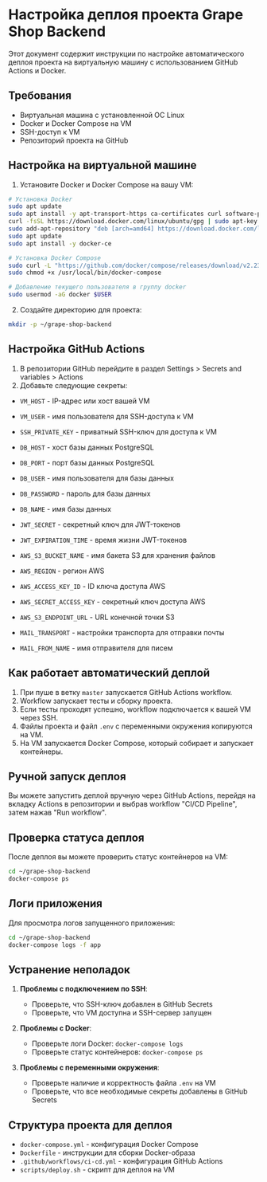 # Настройка деплоя проекта Grape Shop Backend

Этот документ содержит инструкции по настройке автоматического деплоя проекта на виртуальную машину с использованием GitHub Actions и Docker.

## Требования

- Виртуальная машина с установленной ОС Linux
- Docker и Docker Compose на VM
- SSH-доступ к VM
- Репозиторий проекта на GitHub

## Настройка на виртуальной машине

1. Установите Docker и Docker Compose на вашу VM:

```bash
# Установка Docker
sudo apt update
sudo apt install -y apt-transport-https ca-certificates curl software-properties-common
curl -fsSL https://download.docker.com/linux/ubuntu/gpg | sudo apt-key add -
sudo add-apt-repository "deb [arch=amd64] https://download.docker.com/linux/ubuntu $(lsb_release -cs) stable"
sudo apt update
sudo apt install -y docker-ce

# Установка Docker Compose
sudo curl -L "https://github.com/docker/compose/releases/download/v2.23.0/docker-compose-$(uname -s)-$(uname -m)" -o /usr/local/bin/docker-compose
sudo chmod +x /usr/local/bin/docker-compose

# Добавление текущего пользователя в группу docker
sudo usermod -aG docker $USER
```

2. Создайте директорию для проекта:

```bash
mkdir -p ~/grape-shop-backend
```

## Настройка GitHub Actions

1. В репозитории GitHub перейдите в раздел Settings > Secrets and variables > Actions
2. Добавьте следующие секреты:

- `VM_HOST` - IP-адрес или хост вашей VM
- `VM_USER` - имя пользователя для SSH-доступа к VM
- `SSH_PRIVATE_KEY` - приватный SSH-ключ для доступа к VM

- `DB_HOST` - хост базы данных PostgreSQL
- `DB_PORT` - порт базы данных PostgreSQL
- `DB_USER` - имя пользователя для базы данных
- `DB_PASSWORD` - пароль для базы данных
- `DB_NAME` - имя базы данных

- `JWT_SECRET` - секретный ключ для JWT-токенов
- `JWT_EXPIRATION_TIME` - время жизни JWT-токенов

- `AWS_S3_BUCKET_NAME` - имя бакета S3 для хранения файлов
- `AWS_REGION` - регион AWS
- `AWS_ACCESS_KEY_ID` - ID ключа доступа AWS
- `AWS_SECRET_ACCESS_KEY` - секретный ключ доступа AWS
- `AWS_S3_ENDPOINT_URL` - URL конечной точки S3

- `MAIL_TRANSPORT` - настройки транспорта для отправки почты
- `MAIL_FROM_NAME` - имя отправителя для писем

## Как работает автоматический деплой

1. При пуше в ветку `master` запускается GitHub Actions workflow.
2. Workflow запускает тесты и сборку проекта.
3. Если тесты проходят успешно, workflow подключается к вашей VM через SSH.
4. Файлы проекта и файл `.env` с переменными окружения копируются на VM.
5. На VM запускается Docker Compose, который собирает и запускает контейнеры.

## Ручной запуск деплоя

Вы можете запустить деплой вручную через GitHub Actions, перейдя на вкладку Actions в репозитории и выбрав workflow "CI/CD Pipeline", затем нажав "Run workflow".

## Проверка статуса деплоя

После деплоя вы можете проверить статус контейнеров на VM:

```bash
cd ~/grape-shop-backend
docker-compose ps
```

## Логи приложения

Для просмотра логов запущенного приложения:

```bash
cd ~/grape-shop-backend
docker-compose logs -f app
```

## Устранение неполадок

1. **Проблемы с подключением по SSH**:
   - Проверьте, что SSH-ключ добавлен в GitHub Secrets
   - Проверьте, что VM доступна и SSH-сервер запущен

2. **Проблемы с Docker**:
   - Проверьте логи Docker: `docker-compose logs`
   - Проверьте статус контейнеров: `docker-compose ps`

3. **Проблемы с переменными окружения**:
   - Проверьте наличие и корректность файла `.env` на VM
   - Проверьте, что все необходимые секреты добавлены в GitHub Secrets

## Структура проекта для деплоя

- `docker-compose.yml` - конфигурация Docker Compose
- `Dockerfile` - инструкции для сборки Docker-образа
- `.github/workflows/ci-cd.yml` - конфигурация GitHub Actions
- `scripts/deploy.sh` - скрипт для деплоя на VM